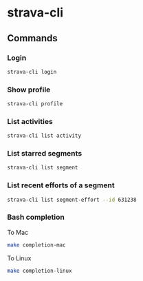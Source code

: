 # strava-cli

## Commands

### Login

```sh
strava-cli login
```

### Show profile

```sh
strava-cli profile
```

### List activities

```sh
strava-cli list activity
```

### List starred segments

```sh
strava-cli list segment
```

### List recent efforts of a segment

```sh
strava-cli list segment-effort --id 631238
```

### Bash completion

To Mac

```sh
make completion-mac
```

To Linux

```sh
make completion-linux
```

